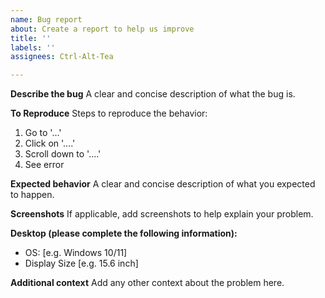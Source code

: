 ```yaml
---
name: Bug report
about: Create a report to help us improve
title: ''
labels: ''
assignees: Ctrl-Alt-Tea

---
```


**Describe the bug**
A clear and concise description of what the bug is.

**To Reproduce**
Steps to reproduce the behavior:
1. Go to '...'
2. Click on '....'
3. Scroll down to '....'
4. See error

**Expected behavior**
A clear and concise description of what you expected to happen.

**Screenshots**
If applicable, add screenshots to help explain your problem.

**Desktop (please complete the following information):**
 - OS: [e.g. Windows 10/11]
 - Display Size [e.g. 15.6 inch]


**Additional context**
Add any other context about the problem here.
